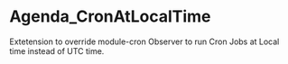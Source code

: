 # Agenda_CronAtLocalTime

Extetension to override module-cron Observer to run Cron Jobs at Local time instead of UTC time.